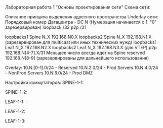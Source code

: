 Лабораторная работа 1 "Основы проектирования сети"
Схема сети:



Описание принципа выделения адресного пространства Underlay сети:
Порядковый номер Датацентра - DC N (Нумерация начинается с 1. "0" зарезервирован)
loopback /32
p2p /31

loopbacks1 Spine N_X 192.168.N0.X
loopbacks2 Spine N_X 192.168.N1.X (зарезервирован для multicast или иных технических нужд)
loopbacks1 Leaf N_X 192.168.N2.X
loopbacks2 Leaf N_X 192.168.N3.X (для VTEP)
p2p 192.168.N[4-7].X/31 Меньшее число всегда идет на Spine
reserved 192.168.N[8-9] (зарезервированы для дальнейшего использования)


Overlay:
10.N.[0-1].0/24 - Reserved
10.N.2.0/24 - Prod Servers
10.N.4.0/24 - NonProd Servers
10.N.6.0/24 - Prod DMZ

Настройки коммутаторов:
SPINE-1-1:

SPINE-1-2:

LEAF-1-1:

LEAF-1-2:

LEAF-1-3:
